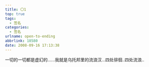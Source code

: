 ```yaml
---
title: 〇1
top: true
tags:
  - 签名
categories:
  - 签名
urlname: open-to-ending
abbrlink: 18580
date: 2008-09-16 17:13:38
---
```


一切的一切都是虚幻的......我就是乌托邦里的流浪汉...四处徘徊..四处流浪..